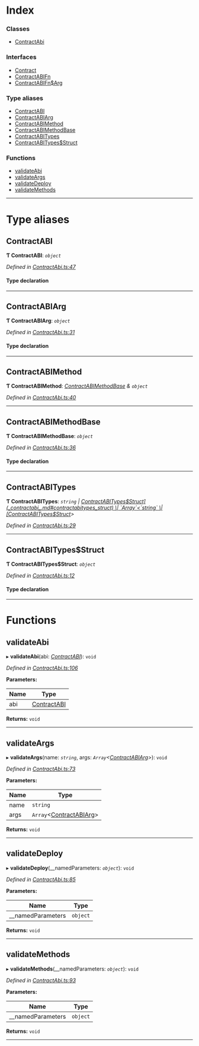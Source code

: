 

# Index

### Classes

* [ContractAbi](../classes/_contractabi_.contractabi.md)

### Interfaces

* [Contract](../interfaces/_contractabi_.contract.md)
* [ContractABIFn](../interfaces/_contractabi_.contractabifn.md)
* [ContractABIFn$Arg](../interfaces/_contractabi_.contractabifn_arg.md)

### Type aliases

* [ContractABI](_contractabi_.md#contractabi-1)
* [ContractABIArg](_contractabi_.md#contractabiarg)
* [ContractABIMethod](_contractabi_.md#contractabimethod)
* [ContractABIMethodBase](_contractabi_.md#contractabimethodbase)
* [ContractABITypes](_contractabi_.md#contractabitypes)
* [ContractABITypes$Struct](_contractabi_.md#contractabitypes_struct)

### Functions

* [validateAbi](_contractabi_.md#validateabi)
* [validateArgs](_contractabi_.md#validateargs)
* [validateDeploy](_contractabi_.md#validatedeploy)
* [validateMethods](_contractabi_.md#validatemethods)

---

# Type aliases

<a id="contractabi-1"></a>

##  ContractABI

**Ƭ ContractABI**: *`object`*

*Defined in [ContractAbi.ts:47](https://github.com/polkadot-js/api/blob/63846ac/packages/types/src/ContractAbi.ts#L47)*

#### Type declaration

___
<a id="contractabiarg"></a>

##  ContractABIArg

**Ƭ ContractABIArg**: *`object`*

*Defined in [ContractAbi.ts:31](https://github.com/polkadot-js/api/blob/63846ac/packages/types/src/ContractAbi.ts#L31)*

#### Type declaration

___
<a id="contractabimethod"></a>

##  ContractABIMethod

**Ƭ ContractABIMethod**: *[ContractABIMethodBase](_contractabi_.md#contractabimethodbase) & `object`*

*Defined in [ContractAbi.ts:40](https://github.com/polkadot-js/api/blob/63846ac/packages/types/src/ContractAbi.ts#L40)*

___
<a id="contractabimethodbase"></a>

##  ContractABIMethodBase

**Ƭ ContractABIMethodBase**: *`object`*

*Defined in [ContractAbi.ts:36](https://github.com/polkadot-js/api/blob/63846ac/packages/types/src/ContractAbi.ts#L36)*

#### Type declaration

___
<a id="contractabitypes"></a>

##  ContractABITypes

**Ƭ ContractABITypes**: *`string` \| [ContractABITypes$Struct](_contractabi_.md#contractabitypes_struct) \| `Array`<`string` \| [ContractABITypes$Struct](_contractabi_.md#contractabitypes_struct)>*

*Defined in [ContractAbi.ts:29](https://github.com/polkadot-js/api/blob/63846ac/packages/types/src/ContractAbi.ts#L29)*

___
<a id="contractabitypes_struct"></a>

##  ContractABITypes$Struct

**Ƭ ContractABITypes$Struct**: *`object`*

*Defined in [ContractAbi.ts:12](https://github.com/polkadot-js/api/blob/63846ac/packages/types/src/ContractAbi.ts#L12)*

#### Type declaration

___

# Functions

<a id="validateabi"></a>

##  validateAbi

▸ **validateAbi**(abi: *[ContractABI](_contractabi_.md#contractabi-1)*): `void`

*Defined in [ContractAbi.ts:106](https://github.com/polkadot-js/api/blob/63846ac/packages/types/src/ContractAbi.ts#L106)*

**Parameters:**

| Name | Type |
| ------ | ------ |
| abi | [ContractABI](_contractabi_.md#contractabi-1) |

**Returns:** `void`

___
<a id="validateargs"></a>

##  validateArgs

▸ **validateArgs**(name: *`string`*, args: *`Array`<[ContractABIArg](_contractabi_.md#contractabiarg)>*): `void`

*Defined in [ContractAbi.ts:73](https://github.com/polkadot-js/api/blob/63846ac/packages/types/src/ContractAbi.ts#L73)*

**Parameters:**

| Name | Type |
| ------ | ------ |
| name | `string` |
| args | `Array`<[ContractABIArg](_contractabi_.md#contractabiarg)> |

**Returns:** `void`

___
<a id="validatedeploy"></a>

##  validateDeploy

▸ **validateDeploy**(__namedParameters: *`object`*): `void`

*Defined in [ContractAbi.ts:85](https://github.com/polkadot-js/api/blob/63846ac/packages/types/src/ContractAbi.ts#L85)*

**Parameters:**

| Name | Type |
| ------ | ------ |
| __namedParameters | `object` |

**Returns:** `void`

___
<a id="validatemethods"></a>

##  validateMethods

▸ **validateMethods**(__namedParameters: *`object`*): `void`

*Defined in [ContractAbi.ts:93](https://github.com/polkadot-js/api/blob/63846ac/packages/types/src/ContractAbi.ts#L93)*

**Parameters:**

| Name | Type |
| ------ | ------ |
| __namedParameters | `object` |

**Returns:** `void`

___

